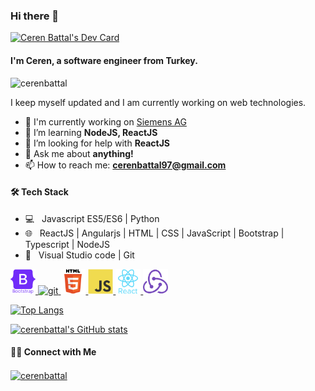 ### Hi there 👋

<a href="https://app.daily.dev/cerenbattal"><img src="https://api.daily.dev/devcards/v2/EWSgmrnuOPSqzxCQOowes.png?r=ojo&type=default" width="356" alt="Ceren Battal's Dev Card"/></a>

<h4 align="left">I'm Ceren, a software engineer from Turkey.</h4>
<p  align="left"> <img src="https://komarev.com/ghpvc/?username=cerenbattal" alt="cerenbattal" /> </p>

<p>I keep myself updated and I am currently working on web technologies. 
  
- 🚀  I'm currently working on [Siemens AG](http://siemens.com)
- 🌱 I’m learning **NodeJS, ReactJS**
- 🤔 I’m looking for help with **ReactJS**
- 💬 Ask me about **anything!**
- 📫 How to reach me: **cerenbattal97@gmail.com**
  
 <h4>🛠 Tech Stack</h4>

- 💻 &nbsp; Javascript ES5/ES6 | Python
- 🌐 &nbsp; ReactJS | Angularjs | HTML | CSS | JavaScript | Bootstrap | Typescript | NodeJS 
- 🔧 &nbsp; Visual Studio code | Git


<p align="left"> <a href="https://getbootstrap.com" target="_blank"> <img src="https://raw.githubusercontent.com/devicons/devicon/master/icons/bootstrap/bootstrap-plain-wordmark.svg" alt="bootstrap" width="40" height="40"/> </a> <a href="https://www.w3schools.com/cs/" target="_blank">
  <a href="https://git-scm.com/" target="_blank"> <img src="https://www.vectorlogo.zone/logos/git-scm/git-scm-icon.svg" alt="git" width="40" height="40"/> </a> <a href="https://www.w3.org/html/" target="_blank"> <img src="https://raw.githubusercontent.com/devicons/devicon/master/icons/html5/html5-original-wordmark.svg" alt="html5" width="40" height="40"/> </a> <a href="https://www.java.com" target="_blank"> <img src="https://raw.githubusercontent.com/devicons/devicon/master/icons/javascript/javascript-original.svg" alt="javascript" width="40" height="40"/> </a> <a href="https://reactjs.org/" target="_blank"> <img src="https://raw.githubusercontent.com/devicons/devicon/master/icons/react/react-original-wordmark.svg" alt="react" width="40" height="40"/> </a> <a href="https://redux.js.org" target="_blank"> <img src="https://raw.githubusercontent.com/devicons/devicon/master/icons/redux/redux-original.svg" alt="redux" width="40" height="40"/> </a>
  
[![Top Langs](https://github-readme-stats.vercel.app/api/top-langs/?username=cerenbattal&layout=compact&text_color=daf7dc&bg_color=151515)](https://github.com/cerenbattal/github-readme-stats)
  
[![cerenbattal's GitHub stats](https://github-readme-stats.vercel.app/api?username=cerenbattal&show_icons=true&theme=dracula)](https://github.com/cerenbattal/github-readme-stats)

<h4> 🤝🏻 Connect with Me </h4>

<a href="https://linkedin.com/in/cerenbattal" target="blank"><img align="center" src="https://raw.githubusercontent.com/rahuldkjain/github-profile-readme-generator/master/src/images/icons/Social/linked-in-alt.svg" alt="cerenbattal" height="30" width="40" /></a>

